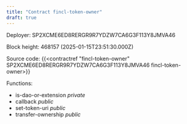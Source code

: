 ```yaml
---
title: "Contract fincl-token-owner"
draft: true
---
```

Deployer: SP2XCME6ED8RERGR9R7YDZW7CA6G3F113Y8JMVA46


 



Block height: 468157 (2025-01-15T23:51:30.000Z)

Source code: {{<contractref "fincl-token-owner" SP2XCME6ED8RERGR9R7YDZW7CA6G3F113Y8JMVA46 fincl-token-owner>}}

Functions:

* is-dao-or-extension _private_
* callback _public_
* set-token-uri _public_
* transfer-ownership _public_
